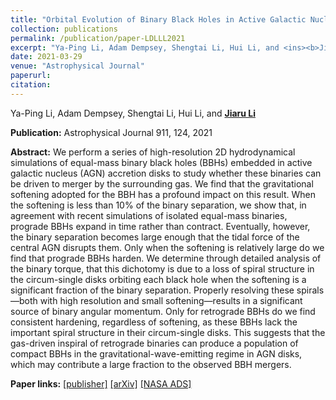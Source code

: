 ```yaml
---
title: "Orbital Evolution of Binary Black Holes in Active Galactic Nucleus Disks: A Disk Channel for Binary Black Hole Mergers?"
collection: publications
permalink: /publication/paper-LDLLL2021
excerpt: "Ya-Ping Li, Adam Dempsey, Shengtai Li, Hui Li, and <ins><b>Jiaru Li</b></ins>, <i>ApJ</i> 911, 124, 2021"
date: 2021-03-29
venue: "Astrophysical Journal"
paperurl: 
citation:
---
```


Ya-Ping Li, Adam Dempsey, Shengtai Li, Hui Li, and <ins><b>Jiaru Li</b></ins>

<b>Publication:</b>  Astrophysical Journal 911, 124, 2021

<b>Abstract:</b> We perform a series of high-resolution 2D hydrodynamical simulations of equal-mass binary black holes (BBHs) embedded in active galactic nucleus (AGN) accretion disks to study whether these binaries can be driven to merger by the surrounding gas. We find that the gravitational softening adopted for the BBH has a profound impact on this result. When the softening is less than 10% of the binary separation, we show that, in agreement with recent simulations of isolated equal-mass binaries, prograde BBHs expand in time rather than contract. Eventually, however, the binary separation becomes large enough that the tidal force of the central AGN disrupts them. Only when the softening is relatively large do we find that prograde BBHs harden. We determine through detailed analysis of the binary torque, that this dichotomy is due to a loss of spiral structure in the circum-single disks orbiting each black hole when the softening is a significant fraction of the binary separation. Properly resolving these spirals—both with high resolution and small softening—results in a significant source of binary angular momentum. Only for retrograde BBHs do we find consistent hardening, regardless of softening, as these BBHs lack the important spiral structure in their circum-single disks. This suggests that the gas-driven inspiral of retrograde binaries can produce a population of compact BBHs in the gravitational-wave-emitting regime in AGN disks, which may contribute a large fraction to the observed BBH mergers.

<b>Paper links:</b>  [[publisher]](https://iopscience.iop.org/article/10.3847/1538-4357/abed48)  [[arXiv]](https://arxiv.org/abs/2101.09406)  [[NASA ADS]](https://ui.adsabs.harvard.edu/abs/2021ApJ...911..124L/abstract)
